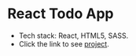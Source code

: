 # React Todo App

- Tech stack: React, HTML5, SASS.
- Click the link to see [project](https://Pavliklaw7.github.io/react_todo-app/).
